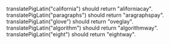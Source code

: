 translatePigLatin("california") should return "aliforniacay".
translatePigLatin("paragraphs") should return "aragraphspay".
translatePigLatin("glove") should return "oveglay".
translatePigLatin("algorithm") should return "algorithmway".
translatePigLatin("eight") should return "eightway".
